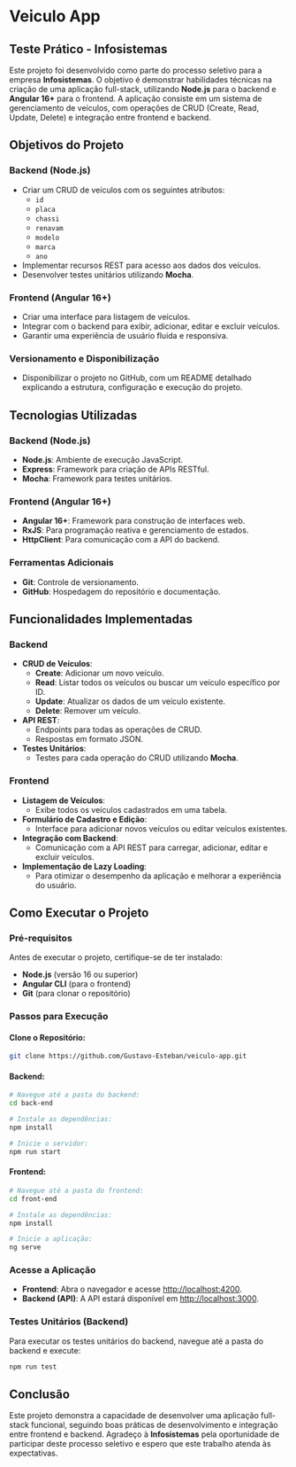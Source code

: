 # Veiculo App

## Teste Prático - Infosistemas

Este projeto foi desenvolvido como parte do processo seletivo para a empresa **Infosistemas**. O objetivo é demonstrar habilidades técnicas na criação de uma aplicação full-stack, utilizando **Node.js** para o backend e **Angular 16+** para o frontend. A aplicação consiste em um sistema de gerenciamento de veículos, com operações de CRUD (Create, Read, Update, Delete) e integração entre frontend e backend.

## Objetivos do Projeto

### Backend (Node.js)
- Criar um CRUD de veículos com os seguintes atributos:
  - `id`
  - `placa`
  - `chassi`
  - `renavam`
  - `modelo`
  - `marca`
  - `ano`
- Implementar recursos REST para acesso aos dados dos veículos.
- Desenvolver testes unitários utilizando **Mocha**.

### Frontend (Angular 16+)
- Criar uma interface para listagem de veículos.
- Integrar com o backend para exibir, adicionar, editar e excluir veículos.
- Garantir uma experiência de usuário fluida e responsiva.

### Versionamento e Disponibilização
- Disponibilizar o projeto no GitHub, com um README detalhado explicando a estrutura, configuração e execução do projeto.

## Tecnologias Utilizadas

### Backend (Node.js)
- **Node.js**: Ambiente de execução JavaScript.
- **Express**: Framework para criação de APIs RESTful.
- **Mocha**: Framework para testes unitários.

### Frontend (Angular 16+)
- **Angular 16+**: Framework para construção de interfaces web.
- **RxJS**: Para programação reativa e gerenciamento de estados.
- **HttpClient**: Para comunicação com a API do backend.

### Ferramentas Adicionais
- **Git**: Controle de versionamento.
- **GitHub**: Hospedagem do repositório e documentação.

## Funcionalidades Implementadas

### Backend
- **CRUD de Veículos**:
  - **Create**: Adicionar um novo veículo.
  - **Read**: Listar todos os veículos ou buscar um veículo específico por ID.
  - **Update**: Atualizar os dados de um veículo existente.
  - **Delete**: Remover um veículo.
- **API REST**:
  - Endpoints para todas as operações de CRUD.
  - Respostas em formato JSON.
- **Testes Unitários**:
  - Testes para cada operação do CRUD utilizando **Mocha**.

### Frontend
- **Listagem de Veículos**:
  - Exibe todos os veículos cadastrados em uma tabela.
- **Formulário de Cadastro e Edição**:
  - Interface para adicionar novos veículos ou editar veículos existentes.
- **Integração com Backend**:
  - Comunicação com a API REST para carregar, adicionar, editar e excluir veículos.
- **Implementação de Lazy Loading**:
  - Para otimizar o desempenho da aplicação e melhorar a experiência do usuário.

## Como Executar o Projeto

### Pré-requisitos
Antes de executar o projeto, certifique-se de ter instalado:
- **Node.js** (versão 16 ou superior)
- **Angular CLI** (para o frontend)
- **Git** (para clonar o repositório)

### Passos para Execução

#### Clone o Repositório:
```sh
git clone https://github.com/Gustavo-Esteban/veiculo-app.git
```

#### Backend:
```sh
# Navegue até a pasta do backend:
cd back-end

# Instale as dependências:
npm install

# Inicie o servidor:
npm run start
```

#### Frontend:
```sh
# Navegue até a pasta do frontend:
cd front-end

# Instale as dependências:
npm install

# Inicie a aplicação:
ng serve
```

### Acesse a Aplicação
- **Frontend**: Abra o navegador e acesse [http://localhost:4200](http://localhost:4200).
- **Backend (API)**: A API estará disponível em [http://localhost:3000](http://localhost:3000).

### Testes Unitários (Backend)
Para executar os testes unitários do backend, navegue até a pasta do backend e execute:
```sh
npm run test
```

## Conclusão

Este projeto demonstra a capacidade de desenvolver uma aplicação full-stack funcional, seguindo boas práticas de desenvolvimento e integração entre frontend e backend.
Agradeço à **Infosistemas** pela oportunidade de participar deste processo seletivo e espero que este trabalho atenda às expectativas.


